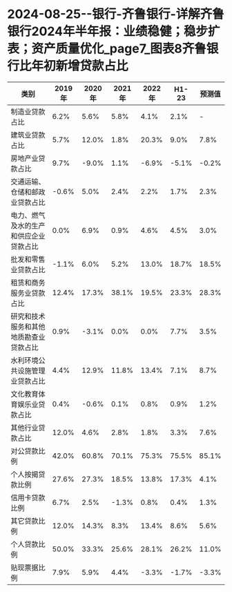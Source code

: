 # 2024-08-25--银行-齐鲁银行-详解齐鲁银行2024年半年报：业绩稳健；稳步扩表；资产质量优化_page7_图表8齐鲁银行比年初新增贷款占比

| 类别 | 2019年 | 2020年 | 2021年 | 2022年 | H1-23 | 预测值 |
| --- | --- | --- | --- | --- | --- | --- |
| 制造业贷款占比 | 6.2% | 5.6% | 5.8% | 4.1% | 2.1% | - |
| 建筑业贷款占比 | 5.7% | 12.0% | 1.8% | 20.3% | 9.0% | 7.8% |
| 房地产业贷款占比 | 9.7% | -9.0% | 1.1% | -6.9% | -5.1% | -0.2% |
| 交通运输、仓储和邮政业贷款占比 | -0.6% | 5.0% | 2.4% | 2.2% | 1.7% | 2.3% |
| 电力、燃气及水的生产和供应企业贷款占比 | 0.0% | 6.9% | 0.9% | 4.6% | 4.5% | 3.0% |
| 批发和零售业贷款占比 | -1.1% | 6.0% | 5.2% | 13.0% | 18.7% | 18.5% |
| 租赁和商务服务业贷款占比 | 12.4% | 17.3% | 38.1% | 19.5% | 23.3% | 28.3% |
| 研究和技术服务和其他地质勘查业贷款占比 | 0.9% | -3.1% | 0.0% | 0.0% | 7.7% | 3.5% |
| 水利环境公共设施管理业贷款占比 | 4.4% | 12.9% | 11.8% | 13.4% | 7.1% | 8.7% |
| 文化教育体育娱乐业贷款占比 | 0.4% | -0.6% | 0.1% | 0.8% | 0.9% | 1.2% |
| 其他行业贷款占比 | 12.0% | 4.6% | 2.8% | 1.8% | 3.3% | 7.6% |
| 对公贷款比例 | 42.0% | 60.8% | 70.1% | 75.3% | 75.5% | 85.1% |
| 个人按揭贷款比例 | 27.6% | 27.3% | 18.5% | 13.8% | 17.3% | 4.1% |
| 信用卡贷款比例 | 6.7% | 2.5% | -1.3% | 0.8% | 0.4% | 1.3% |
| 其它贷款比例 | 12.0% | 14.3% | 8.3% | 13.4% | 8.6% | 5.6% |
| 个人贷款比例 | 50.0% | 33.3% | 25.6% | 28.1% | 26.2% | 11.0% |
| 贴现票据比例 | 7.9% | 5.9% | 4.4% | -3.3% | -1.7% | -3.3% |